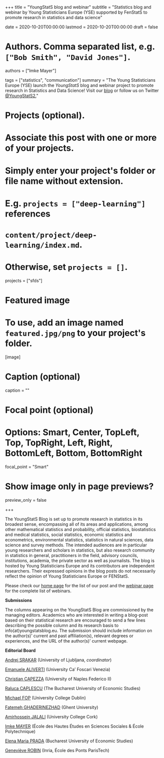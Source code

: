 +++
title = "YoungStatS blog and webinar"
subtitle = "Statistics blog and webinar by Young Statisticians Europe (YSE) supported by FenStatS to promote research in statistics and data science"

date = 2020-10-20T00:00:00
lastmod = 2020-10-20T00:00:00
draft = false

# Authors. Comma separated list, e.g. `["Bob Smith", "David Jones"]`.
authors = ["Imke Mayer"]

tags = ["statistics", "communication"]
summary = "The Young Statisticians Europe (YSE) launch the <i>YoungStatS</i> blog and webinar project to promote research in Statistics and Data Science! Visit our <a href="https://youngstats.github.io/" target="_blank">blog</a> or follow us on Twitter <a href="https://twitter.com/YoungStatS2?s=20" target="_blank">@YoungStatS2.</a>"
# Projects (optional).
#   Associate this post with one or more of your projects.
#   Simply enter your project's folder or file name without extension.
#   E.g. `projects = ["deep-learning"]` references
#   `content/project/deep-learning/index.md`.
#   Otherwise, set `projects = []`.
projects = ["sfds"]

# Featured image
# To use, add an image named `featured.jpg/png` to your project's folder.
[image]
  # Caption (optional)
   caption = ""

  # Focal point (optional)
  # Options: Smart, Center, TopLeft, Top, TopRight, Left, Right, BottomLeft, Bottom, BottomRight
  focal_point = "Smart"

  # Show image only in page previews?
  preview_only = false

+++

<p>The YoungStatS Blog is set up to promote research in statistics in its broadest
sense, encompassing all of its areas and applications, among other mathematical
statistics and probability, official statistics, biostatistics and medical
statistics, social statistics, economic statistics and econometrics,
environmental statistics, statistics in natural sciences, data science and
survey methods. The intended audiences are in particular young researchers and
scholars in statistics, but also research community in statistics in general,
practitioners in the field, advisory councils, institutions, academia, the
private sector as well as journalists. The blog is hosted by Young Statisticians
Europe and its contributors are independent researchers. Their expressed
opinions in the blog posts do not necessarily reflect the opinion of Young
Statisticians Europe or FENStatS.</p>
<p>Please check our <a href="https://youngstats.github.io/about/">home page</a> for the list of our post and the <a href="https://youngstats.github.io/categories/webinars/">webinar page</a> for the complete list of webinars.</p>

<p><strong>Submissions</strong></p>
<p>The columns appearing on the YoungStatS Blog are commissioned by the managing
editors. Academics who are interested in writing a blog-post based on their
statistical research are encouraged to send a few lines describing the possible
column and its research basis to info(at)youngstatsblog.eu. The submission
should include information on the author(s)’ current and past affiliation(s),
relevant degrees or experiences, and the URL of the author(s)’ current webpage.</p>

<p><strong>Editorial Board</strong></p>
<p><a href="https://sites.google.com/site/andrejsrakar1975/">Andrej SRAKAR</a> (University of Ljubljana, <em>coordinator</em>)</p>
<p><a href="https://emanuelealiverti.github.io/">Emanuele ALIVERTI</a> (University Ca&rsquo; Foscari Venezia)</p>
<p><a href="https://it.linkedin.com/in/christiancapezza">Christian CAPEZZA</a> (University of Naples Federico II)</p>
<p><a href="https://scholar.google.com/citations?user=8PhJlmwAAAAJ&amp;hl=ro&amp;oi=sra">Raluca CAPLESCU</a> (The Bucharest University of Economic Studies)</p>
<p><a href="https://michaelfop.github.io/">Michael FOP</a> (University College Dublin)</p>
<p><a href="https://www.researchgate.net/profile/Fatemeh_Ghaderinezhad">Fatemeh GHADERINEZHAD</a> (Ghent University)</p>
<p><a href="https://scholar.google.com/citations?user=Nj_wj-gAAAAJ&amp;hl=en&amp;authuser=2">Amirhossein JALALI</a> (University College Cork)</p>
<p><a href="https://www.imkemayer.com/">Imke MAYER</a> (École des Hautes Études en Sciences Sociales &amp; École Polytechnique)</p>
<p><a href="https://www.researchgate.net/profile/Elena_Prada">Elena Maria PRADA</a> (Bucharest University of Economic Studies)</p>
<p><a href="https://genevieverobin.com/">Geneviève ROBIN</a> (Inria, École des Ponts ParisTech)</p>
